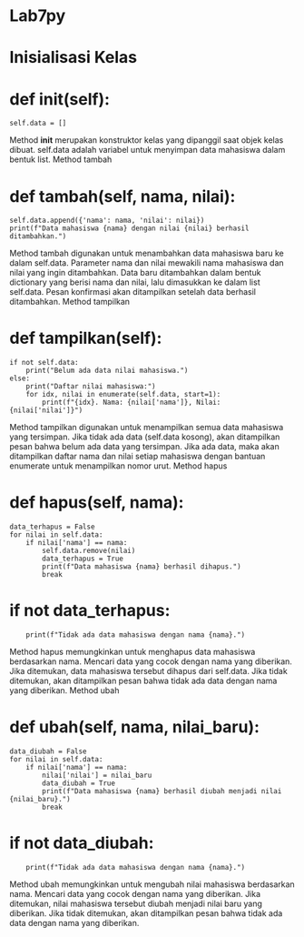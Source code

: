 # Lab7py

# Inisialisasi Kelas

# def __init__(self):
    self.data = []
Method __init__ merupakan konstruktor kelas yang dipanggil saat objek kelas dibuat.
self.data adalah variabel untuk menyimpan data mahasiswa dalam bentuk list.
Method tambah


# def tambah(self, nama, nilai):
    self.data.append({'nama': nama, 'nilai': nilai})
    print(f"Data mahasiswa {nama} dengan nilai {nilai} berhasil ditambahkan.")
Method tambah digunakan untuk menambahkan data mahasiswa baru ke dalam self.data.
Parameter nama dan nilai mewakili nama mahasiswa dan nilai yang ingin ditambahkan.
Data baru ditambahkan dalam bentuk dictionary yang berisi nama dan nilai, lalu dimasukkan ke dalam list self.data.
Pesan konfirmasi akan ditampilkan setelah data berhasil ditambahkan.
Method tampilkan


 # def tampilkan(self):
    if not self.data:
        print("Belum ada data nilai mahasiswa.")
    else:
        print("Daftar nilai mahasiswa:")
        for idx, nilai in enumerate(self.data, start=1):
            print(f"{idx}. Nama: {nilai['nama']}, Nilai: {nilai['nilai']}")
Method tampilkan digunakan untuk menampilkan semua data mahasiswa yang tersimpan.
Jika tidak ada data (self.data kosong), akan ditampilkan pesan bahwa belum ada data yang tersimpan.
Jika ada data, maka akan ditampilkan daftar nama dan nilai setiap mahasiswa dengan bantuan enumerate untuk menampilkan nomor urut.
Method hapus


# def hapus(self, nama):
    data_terhapus = False
    for nilai in self.data:
        if nilai['nama'] == nama:
            self.data.remove(nilai)
            data_terhapus = True
            print(f"Data mahasiswa {nama} berhasil dihapus.")
            break

    
   # if not data_terhapus:
        print(f"Tidak ada data mahasiswa dengan nama {nama}.")
Method hapus memungkinkan untuk menghapus data mahasiswa berdasarkan nama.
Mencari data yang cocok dengan nama yang diberikan.
Jika ditemukan, data mahasiswa tersebut dihapus dari self.data.
Jika tidak ditemukan, akan ditampilkan pesan bahwa tidak ada data dengan nama yang diberikan.
Method ubah


# def ubah(self, nama, nilai_baru):
    data_diubah = False
    for nilai in self.data:
        if nilai['nama'] == nama:
            nilai['nilai'] = nilai_baru
            data_diubah = True
            print(f"Data mahasiswa {nama} berhasil diubah menjadi nilai {nilai_baru}.")
            break
    
  # if not data_diubah:
        print(f"Tidak ada data mahasiswa dengan nama {nama}.")
Method ubah memungkinkan untuk mengubah nilai mahasiswa berdasarkan nama.
Mencari data yang cocok dengan nama yang diberikan.
Jika ditemukan, nilai mahasiswa tersebut diubah menjadi nilai baru yang diberikan.
Jika tidak ditemukan, akan ditampilkan pesan bahwa tidak ada data dengan nama yang diberikan.
